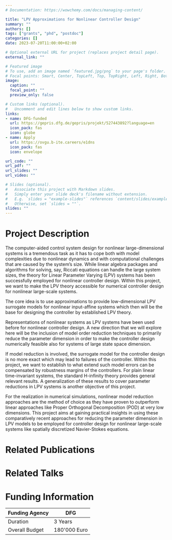 ```yaml
---
# Documentation: https://wowchemy.com/docs/managing-content/

title: "LPV Approximations for Nonlinear Controller Design"
summary: ""
authors: []
tags: ["grants", "phd", "postdoc"]
categories: []
date: 2023-07-20T11:00:00+02:00

# Optional external URL for project (replaces project detail page).
external_link: ""

# Featured image
# To use, add an image named `featured.jpg/png` to your page's folder.
# Focal points: Smart, Center, TopLeft, Top, TopRight, Left, Right, BottomLeft, Bottom, BottomRight.
image:
  caption: ""
  focal_point: ""
  preview_only: false

# Custom links (optional).
#   Uncomment and edit lines below to show custom links.
links:
- name: DFG-funded
  url: https://gepris.dfg.de/gepris/projekt/527443892?language=en
  icon_pack: fas
  icon: globe
- name: Apply
  url: https://ovgu.b-ite.careers/e1dns
  icon_pack: fas
  icon: envelope

url_code: ""
url_pdf: ""
url_slides: ""
url_video: ""

# Slides (optional).
#   Associate this project with Markdown slides.
#   Simply enter your slide deck's filename without extension.
#   E.g. `slides = "example-slides"` references `content/slides/example-slides.md`.
#   Otherwise, set `slides = ""`.
slides: ""
---
```


# Project Description

The computer-aided control system design for nonlinear large-dimensional systems is a tremendous task as it has to cope both with model complexities due to nonlinear dynamics and with computational challenges that are caused by the system’s size. While linear algebra packages and algorithms for solving, say, Riccati equations can handle the large system sizes, the theory for Linear Parameter Varying (LPV) systems has been successfully employed for nonlinear controller design. Within this project, we want to make the LPV theory accessible for numerical controller design for nonlinear large-scale systems.

The core idea is to use approximations to provide low-dimensional LPV surrogate models for nonlinear input-affine systems which then will be the base for designing the controller by established LPV theory. 

Representations of nonlinear systems as LPV systems have been used before for nonlinear controller design. A new direction that we will explore here will be the inclusion of model order reduction techniques to primarily reduce the parameter dimension in order to make the controller design numerically feasible also for systems of large state space dimension. 

If model reduction is involved, the surrogate model for the controller design is no more exact which may lead to failures of the controller. Within this project, we want to establish to what extend such model errors can be compensated by robustness margins of the controllers. For plain linear time-invariant systems, the standard H-infinity theory provides general relevant results. A generalization of these results to cover parameter reductions in LPV systems is another objective of this project. 

For the realization in numerical simulations, nonlinear model reduction approaches are the method of choice as they have proven to outperform linear approaches like Proper Orthogonal Decomposition (POD) at very low dimensions. This project aims at gaining practical insights in using these comparatively recent approaches for reducing the parameter dimension in LPV models to be employed for controller design for nonlinear large-scale systems like spatially discretized Navier-Stokes equations.

# Related Publications


# Related Talks


# Funding Information

| Funding Agency | DFG
|----------------|--------------|
| Duration       | 3 Years      |
| Overall Budget | 180'000 Euro |


